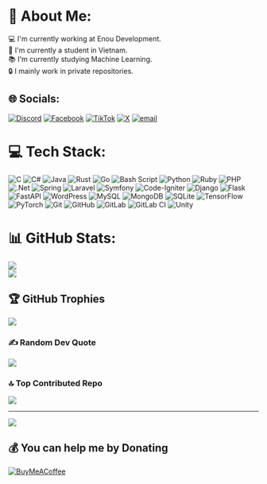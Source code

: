 # 💫 About Me:
💻 I'm currently working at Enou Development.<br>🏫 I'm currently a student in Vietnam.<br>📚 I'm currently studying Machine Learning.<br>🔒 I mainly work in private repositories.


## 🌐 Socials:
[![Discord](https://img.shields.io/badge/Discord-%237289DA.svg?logo=discord&logoColor=white)](https://discord.gg/https://discord.gg/fRDzHdqWDr) [![Facebook](https://img.shields.io/badge/Facebook-%231877F2.svg?logo=Facebook&logoColor=white)](https://facebook.com/enou456) [![TikTok](https://img.shields.io/badge/TikTok-%23000000.svg?logo=TikTok&logoColor=white)](https://tiktok.com/@enou456) [![X](https://img.shields.io/badge/X-black.svg?logo=X&logoColor=white)](https://x.com/enou456) [![email](https://img.shields.io/badge/Email-D14836?logo=gmail&logoColor=white)](mailto:enou456@gmail.com) 

# 💻 Tech Stack:
![C](https://img.shields.io/badge/c-%2300599C.svg?style=for-the-badge&logo=c&logoColor=white) ![C#](https://img.shields.io/badge/c%23-%23239120.svg?style=for-the-badge&logo=csharp&logoColor=white) ![Java](https://img.shields.io/badge/java-%23ED8B00.svg?style=for-the-badge&logo=openjdk&logoColor=white) ![Rust](https://img.shields.io/badge/rust-%23000000.svg?style=for-the-badge&logo=rust&logoColor=white) ![Go](https://img.shields.io/badge/go-%2300ADD8.svg?style=for-the-badge&logo=go&logoColor=white) ![Bash Script](https://img.shields.io/badge/bash_script-%23121011.svg?style=for-the-badge&logo=gnu-bash&logoColor=white) ![Python](https://img.shields.io/badge/python-3670A0?style=for-the-badge&logo=python&logoColor=ffdd54) ![Ruby](https://img.shields.io/badge/ruby-%23CC342D.svg?style=for-the-badge&logo=ruby&logoColor=white) ![PHP](https://img.shields.io/badge/php-%23777BB4.svg?style=for-the-badge&logo=php&logoColor=white) ![.Net](https://img.shields.io/badge/.NET-5C2D91?style=for-the-badge&logo=.net&logoColor=white) ![Spring](https://img.shields.io/badge/spring-%236DB33F.svg?style=for-the-badge&logo=spring&logoColor=white) ![Laravel](https://img.shields.io/badge/laravel-%23FF2D20.svg?style=for-the-badge&logo=laravel&logoColor=white) ![Symfony](https://img.shields.io/badge/symfony-%23000000.svg?style=for-the-badge&logo=symfony&logoColor=white) ![Code-Igniter](https://img.shields.io/badge/CodeIgniter-%23EF4223.svg?style=for-the-badge&logo=codeIgniter&logoColor=white) ![Django](https://img.shields.io/badge/django-%23092E20.svg?style=for-the-badge&logo=django&logoColor=white) ![Flask](https://img.shields.io/badge/flask-%23000.svg?style=for-the-badge&logo=flask&logoColor=white) ![FastAPI](https://img.shields.io/badge/FastAPI-005571?style=for-the-badge&logo=fastapi) ![WordPress](https://img.shields.io/badge/WordPress-%23117AC9.svg?style=for-the-badge&logo=WordPress&logoColor=white) ![MySQL](https://img.shields.io/badge/mysql-4479A1.svg?style=for-the-badge&logo=mysql&logoColor=white) ![MongoDB](https://img.shields.io/badge/MongoDB-%234ea94b.svg?style=for-the-badge&logo=mongodb&logoColor=white) ![SQLite](https://img.shields.io/badge/sqlite-%2307405e.svg?style=for-the-badge&logo=sqlite&logoColor=white) ![TensorFlow](https://img.shields.io/badge/TensorFlow-%23FF6F00.svg?style=for-the-badge&logo=TensorFlow&logoColor=white) ![PyTorch](https://img.shields.io/badge/PyTorch-%23EE4C2C.svg?style=for-the-badge&logo=PyTorch&logoColor=white) ![Git](https://img.shields.io/badge/git-%23F05033.svg?style=for-the-badge&logo=git&logoColor=white) ![GitHub](https://img.shields.io/badge/github-%23121011.svg?style=for-the-badge&logo=github&logoColor=white) ![GitLab](https://img.shields.io/badge/gitlab-%23181717.svg?style=for-the-badge&logo=gitlab&logoColor=white) ![GitLab CI](https://img.shields.io/badge/gitlab%20CI-%23181717.svg?style=for-the-badge&logo=gitlab&logoColor=white) ![Unity](https://img.shields.io/badge/unity-%23000000.svg?style=for-the-badge&logo=unity&logoColor=white)
# 📊 GitHub Stats:
![](https://nirzak-streak-stats.vercel.app/?user=toilaxuanquang&theme=dark&hide_border=false)<br/>
![](https://github-readme-stats.vercel.app/api/top-langs/?username=toilaxuanquang&theme=dark&hide_border=false&include_all_commits=true&count_private=true&layout=compact)

## 🏆 GitHub Trophies
![](https://github-profile-trophy.vercel.app/?username=toilaxuanquang&theme=tokyonight&no-frame=false&no-bg=false&margin-w=4)

### ✍️ Random Dev Quote
![](https://quotes-github-readme.vercel.app/api?type=horizontal&theme=radical)

### 🔝 Top Contributed Repo
![](https://github-contributor-stats.vercel.app/api?username=toilaxuanquang&limit=5&theme=tokyonight&combine_all_yearly_contributions=true)

---
[![](https://visitcount.itsvg.in/api?id=toilaxuanquang&icon=2&color=13)](https://visitcount.itsvg.in)

  ## 💰 You can help me by Donating
  [![BuyMeACoffee](https://img.shields.io/badge/Buy%20Me%20a%20Coffee-ffdd00?style=for-the-badge&logo=buy-me-a-coffee&logoColor=black)](https://buymeacoffee.com/enousleep) 

  
<!-- Proudly created with GPRM ( https://gprm.itsvg.in ) -->
